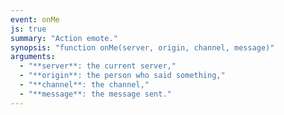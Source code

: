 ```yaml
---
event: onMe
js: true
summary: "Action emote."
synopsis: "function onMe(server, origin, channel, message)"
arguments:
  - "**server**: the current server,"
  - "**origin**: the person who said something,"
  - "**channel**: the channel,"
  - "**message**: the message sent."
---
```

